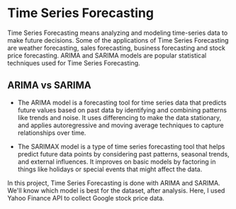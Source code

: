 # **Time Series Forecasting**

Time Series Forecasting means analyzing and modeling time-series data to make future decisions. Some of the applications of Time Series Forecasting are weather forecasting, sales forecasting, business forecasting and stock price forecasting. ARIMA and SARIMA models are popular statistical techniques used for Time Series Forecasting.

## **ARIMA vs SARIMA**

  * The ARIMA model is a forecasting tool for time series data that predicts future values based on past data by identifying and combining patterns like trends and noise. It uses differencing to make the data stationary, and applies autoregressive and moving average techniques to capture relationships over time.

  * The SARIMAX model is a type of time series forecasting tool that helps predict future data points by considering past patterns, seasonal trends, and external influences. It improves on basic models by factoring in things like holidays or special events that might affect the data.

In this project, Time Series Forecasting is done with ARIMA and SARIMA. We'll know which model is best for the dataset, after analysis. Here, I used Yahoo Finance API to collect Google stock price data.
